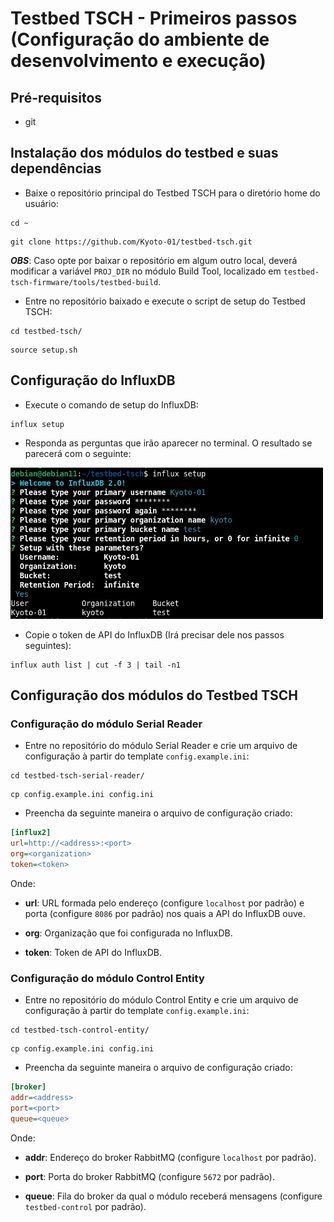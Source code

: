 # Testbed TSCH - Primeiros passos (Configuração do ambiente de desenvolvimento e execução)

## Pré-requisitos

* git

## Instalação dos módulos do testbed e suas dependências

* Baixe o repositório principal do Testbed TSCH para o diretório home do usuário:

```
cd ~
```

```
git clone https://github.com/Kyoto-01/testbed-tsch.git
```

**_OBS_**: Caso opte por baixar o repositório em algum outro local, deverá modificar a variável `PROJ_DIR` no módulo Build Tool, localizado em `testbed-tsch-firmware/tools/testbed-build`.

* Entre no repositório baixado e execute o script de setup do Testbed TSCH:

```
cd testbed-tsch/
```

```
source setup.sh
```

## Configuração do InfluxDB

* Execute o comando de setup do InfluxDB:

```
influx setup
```

* Responda as perguntas que irão aparecer no terminal. O resultado se parecerá com o seguinte:

<img alt="Perguntas feitas pelo comando 'influx setup'" src="images/tutorials/install-and-setup/influxdb-setup.png" width=500>

* Copie o token de API do InfluxDB (Irá precisar dele nos passos seguintes):

```
influx auth list | cut -f 3 | tail -n1
```

## Configuração dos módulos do Testbed TSCH

### Configuração do módulo Serial Reader

* Entre no repositório do módulo Serial Reader e crie um arquivo de configuração à partir do template `config.example.ini`:

```
cd testbed-tsch-serial-reader/
```

```
cp config.example.ini config.ini
```

* Preencha da seguinte maneira o arquivo de configuração criado:

```ini
[influx2]
url=http://<address>:<port>
org=<organization>
token=<token>
```

Onde: 

* **url**: URL formada pelo endereço (configure `localhost` por padrão) e porta (configure `8086` por padrão) nos quais a API do InfluxDB ouve.

* **org**: Organização que foi configurada no InfluxDB.

* **token**: Token de API do InfluxDB.

### Configuração do módulo Control Entity

* Entre no repositório do módulo Control Entity e crie um arquivo de configuração à partir do template `config.example.ini`:

```
cd testbed-tsch-control-entity/
```

```
cp config.example.ini config.ini
```

* Preencha da seguinte maneira o arquivo de configuração criado:

```ini
[broker]
addr=<address>
port=<port>
queue=<queue>
```

Onde: 

* **addr**: Endereço do broker RabbitMQ (configure `localhost` por padrão).

* **port**: Porta do broker RabbitMQ (configure `5672` por padrão).

* **queue**: Fila do broker da qual o módulo receberá mensagens (configure `testbed-control` por padrão).
